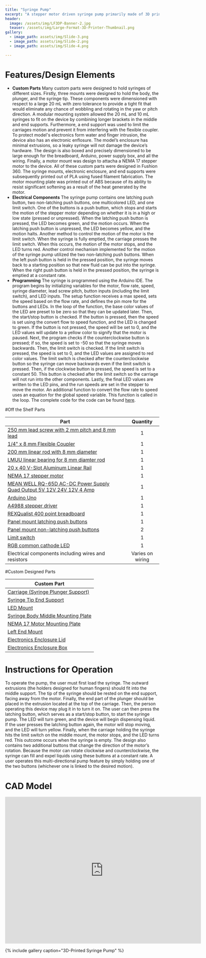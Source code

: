 ```yaml
---
title: "Syringe Pump"
excerpt: "A stepper motor driven syringe pump primarily made of 3D printed parts with a precise flow rate and compatiblity with syringes of volumes ranging from 20 to 10 mL."
header:
  image: /assets/img/LF3DP-Banner-2.jpg
  teaser: /assets/img/Large-Format-3D-Printer-Thumbnail.png
gallery:
  - image_path: assets/img/Slide-3.png
  - image_path: assets/img/Slide-2.png
  - image_path: assets/img/Slide-4.png
   
---
```


# Features/Design Elements

* **Custom Parts** Many custom parts were designed to hold syringes of different sizes. 
Firstly, three mounts were designed to hold the body, the plunger, and the syringe tip. These components were dimensioned with respect to a large 20 mL with zero tolerance to provide a tight fit that would eliminate any chance of wobbling and rotating in the yaw or pitch direction. A modular mounting system allowed the 20 mL and 10 mL syringes to fit on the device by combining longer brackets in the middle and end supports. Furthermore, a end support was used to limit the carriages motion and prevent it from interfering with the flexible coupler. To protect model's electronics form water and finger intrusion, the device also has an electronic enflosure. The model’s enclosure has minimal extrusions, so a leaky syringe will not damage the device’s hardware. The design is also boxed and precisely dimensioned to be large enough for the breadboard, Arduino, power supply box, and all the wiring. Finally, a motor mount was design to attacha a NEMA 17 stepper motor to the device. All of these custom parts were designed in Fushion 360. The syringe mounts, electronic enclosure, and end supports were subsequently printed out of PLA using fused filament fabrication. The motor mounting plate was printed out of ABS because of its ability to resist significant softening as a result of the heat generated by the motor. 
* **Electrical Components** The syringe pump contains one latching push button, two non-latching push buttons, one multicolored LED, and one limit switch. One of the buttons is a push button, which stops and starts the motion of the stepper motor depending on whether it is in a high or low state (pressed or unpressed). When the latching push button is pressed, the LED becomes green, and the motion occurs. When the latching push button is unpressed, the LED becomes yellow, and the motion halts. Another method to control the motion of the motor is the limit switch. When the syringe is fully emptied, the carriage presses the limit switch. When this occurs, the motion of the motor stops, and the LED turns red. Another control mechanism implemented for the motion of the syringe pump utilized the two non-latching push buttons. When the left push button is held in the pressed position, the syringe moves back to a starting position so that new fluid can be put into the syringe. When the right push button is held in the pressed position, the syringe is emptied at a constant rate. 
* **Programming** The syringe is programmed using the Arduino IDE. The program begins by initializing variables for the motor, flow rate, speed, syringe diameter, lead screw pitch, button inputs (including the limit switch), and LED inputs. The setup function receives a max speed, sets the speed based on the flow rate, and defines the pin more for the buttons and LEDs. In the loop of the function, the base color values of the LED are preset to be zero so that they can be updated later. Then, the start/stop button is checked. If  the button is pressed, then the speed is set using the convert flow to speed function, and the LED is changed to green. If the button is not pressed, the speed will be set to 0, and the LED values will update to a yellow color to signify that the motor is paused. Next, the program checks if the counterclockwise button is pressed; if so, the speed is set to -50 so that the syringe moves backwards. Then, the limit switch is checked. If the limit switch is pressed, the speed is set to 0, and the LED values are assigned to red color values. The limit switch is checked after the counterclockwise button so the syringe can move backwards even if the limit switch is pressed. Then, if the clockwise button is pressed, the speed is set to a constant 50. This button is checked after the limit switch so the carriage will not run into the other components. Lastly, the final LED values are written to the LED pins, and the run speeds are set in the stepper to move the motor. An additional function to convert the flow rate to speed uses an equation for the global speed variable. This function is called in the loop. The complete code for the code can be found [here](https://github.com/CharlesFrech/SyringePump/blob/master/main/main.ino).


#Off the Shelf Parts

|      Part                                                            |     Quantity            |
| ---------------------------------------------------------------------|:--------------------------:|
| [250 mm lead screw with 2 mm pitch and 8 mm lead](https://amzn.to/3infwI0)                      | 1 |
| [1/4" x 8 mm Flexible Coupler](https://openbuildspartstore.com/1-4-x-8mm-flexible-coupling/)                                         | 1                   |
| [200 mm linear rod with 8 mm diameter](https://www.amazon.com/dp/B07MPGWJMS/ref=cm_sw_em_r_mt_dp_X5AQS0ES7JH8JG83AAZ3)                                 | 1                   |  
| [LMUU linear bearing for 8 mm diamter rod](https://www.amazon.com/gp/product/B087WPGQ8T/ref=ppx_yo_dt_b_asin_image_o00_s00?ie=UTF8&psc=1)                             | 1                   | 
| [20 x 40 V-Slot Aluminum Linear Rail](https://openbuildspartstore.com/v-slot-20x40-linear-rail/)                                  | 1                   | 
| [NEMA 17 stepper motor](https://www.amazon.com/gp/product/B07LF898KN/ref=ppx_yo_dt_b_search_asin_title?ie=UTF8&th=1)                                                | 1                   | 
| [MEAN WELL RQ-65D AC-DC Power Supply Quad Output 5V 12V 24V 12V 4 Amp](https://www.amazon.com/dp/B005T9HGLI/ref=cm_sw_em_r_mt_dp_A8CZ056TM52EJGZTGZGR?_encoding=UTF8&psc=1) | 1                 | 
| [Arduino Uno](https://www.amazon.com/dp/B007R9TUJE/ref=cm_sw_em_r_mt_dp_TY8JGK0CJD1JEJM4BNNJ)                                                          | 1                   | 
| [A4988 stepper driver](https://www.amazon.com/dp/B01FFGAKK8/ref=cm_sw_em_r_mt_dp_V0YKTYKDWMR8WHTKA53T?_encoding=UTF8&psc=1)                                                 | 1                   | 
| [REXQualist 400 point breadboard](https://www.amazon.com/dp/B082VYXDF1/ref=cm_sw_em_r_mt_dp_N6Q28CAGPAYCKCSJKDDC?_encoding=UTF8&psc=1)                                      | 1                   | 
| [Panel mount latching push buttons](https://amzn.to/3VxQ29h)                                    | 1                   | 
| [Panel mount non-latching push buttons](https://www.amazon.com/Non-Latching-Momentary-Non-Locking-Normally-oorbell/dp/B0B63PT9PB/ref=sr_1_3adgrpid=1331510951630385&dib=eyJ2IjoiMSJ9.LrB4lPX7ZtipmPMcUgqllMQjLafqyAYwHec6e_WH49-H3N4f4GCO6cAlj_O5UEgP8XDJW64eJnWlgiH6OH6Rz9IQxmqY-zIuQ2hYwyNc7u0-PdK3c4xwU38_j_ZPFE4a3ki6KGEwp3HCvmGGg1e_iA.WlLBeu58unGL-fJ_7WYOiImrYylo8l2mhe_YpN0LTEo&dib_tag=se&hvadid=83219689318242&hvbmt=bp&hvdev=c&hvlocphy=83973&hvnetw=o&hvqmt=p&hvtargid=kwd-83220462151988%3Aloc-190&hydadcr=7664_13467799&keywords=non+latching+push+button&qid=1705252826&sr=8-3)                                    | 2            | 
| [Limit switch](https://www.amazon.com/gp/product/B073TYWX86/ref=ppx_yo_dt_b_asin_image_o01_s00?ie=UTF8&psc=1)                                                         | 1                  | 
| [RGB common cathode LED](https://www.amazon.com/dp/B0194Y6MW2/ref=cm_sw_em_r_mt_dp_FW3CFQT7ZGFQ2R04N6G3?_encoding=UTF8&psc=1)                                               | 1                   | 
| Electrical components including wires and resistors                  | Varies on wiring                  | 

#Custom Designed Parts

|      Custom Part                                                     |      
| ---------------------------------------------------------------------|
| [Carriage (Syringe Plunger Support)](https://a360.co/47Aw03m)        |
| [Syringe Tip End Support](https://a360.co/3tYjexW)                   | 
| [LED Mount](https://a360.co/48zgJBd)                                 | 
| [Syringe Body Middle Mounting Plate](https://a360.co/3tZfLz9)        |
| [NEMA 17 Motor Mounting Plate](https://a360.co/421cKeA)              | 
| [Left End Mount](https://a360.co/3vHa9tQ)                            | 
| [Electronics Enclosure Lid](https://a360.co/3U2tiRc)                 | 
| [Electronics Enclosure Box](https://a360.co/3vtpgqM)                 | 

# Instructions for Operation

To operate the pump, the user must first load the syringe. The outward extrusions (the holders 
designed for human fingers) should fit into the middle support. The tip of the syringe should be rested on the end support, facing away from the motor. Finally, the end part of the plunger should be placed in the  extrusion located at the top of the carriage. Then, the person operating this device may plug it in to turn it  on. The user can then press the latching button, which serves as a start/stop button, to start the syringe pump. The LED will turn green, and the device will begin dispensing liquid. If the user presses the latching button again, the motor will stop moving, and the LED will turn yellow. Finally, when the carriage holding the syringe hits the limit switch on the middle mount, the motor stops, and the LED turns red. This outcome occurs when the syringe is empty. The design also contains two additional buttons that change the direction of the motor’s rotation. Because the motor can rotate clockwise and counterclockwise, the syringe can fill and expel liquids using these buttons at a constant rate. A user operates this multi-directional pump feature by simply holding one of the two buttons (whichever one is linked to the desired motion).

# CAD Model
<iframe src="https://vanderbilt643.autodesk360.com/shares/public/SH512d4QTec90decfa6e10515e96ce3f04fe?mode=embed" width="640" height="480" allowfullscreen="true" webkitallowfullscreen="true" mozallowfullscreen="true"  frameborder="0"></iframe>

{% include gallery caption="3D-Printed Syringe Pump" %}
